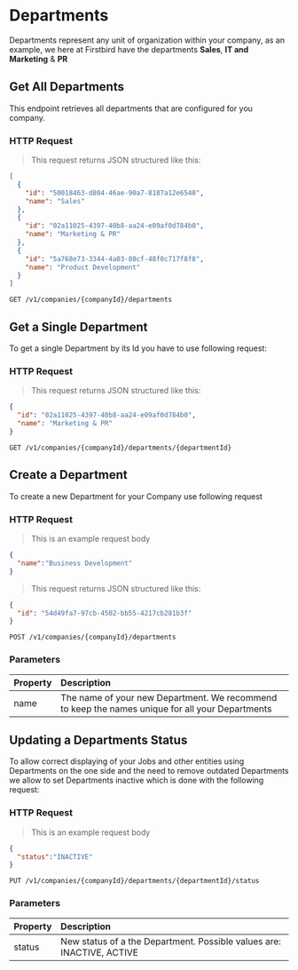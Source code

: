 # Departments

Departments represent any unit of organization within your company, as an example, we here at Firstbird have the departments **Sales**, **IT and Marketing** & **PR**

## Get All Departments

This endpoint retrieves all departments that are configured for you company.

### HTTP Request

> This request returns JSON structured like this:

```json
[
  {
    "id": "50018463-d804-46ae-90a7-8187a12e6540",
    "name": "Sales"
  },
  {
    "id": "02a11025-4397-40b8-aa24-e09af0d784b0",
    "name": "Marketing & PR"
  },
  {
    "id": "5a768e73-3344-4a03-80cf-48f0c717f8f8",
    "name": "Product Development"
  }
]
```

`GET /v1/companies/{companyId}/departments`

## Get a Single Department
To get a single Department by its Id you have to use following request:

### HTTP Request

> This request returns JSON structured like this:

```json
{
  "id": "02a11025-4397-40b8-aa24-e09af0d784b0",
  "name": "Marketing & PR"
}
```

`GET /v1/companies/{companyId}/departments/{departmentId}`

## Create a Department

To create a new Department for your Company use following request

### HTTP Request

> This is an example request body

```json
{
  "name":"Business Development"
}
```

> This request returns JSON structured like this:

```json
{
  "id": "54d49fa7-97cb-4502-bb55-4217cb281b3f"
}
```

`POST /v1/companies/{companyId}/departments`

### Parameters

| Property | Description                                                                                     |
|:---------|:------------------------------------------------------------------------------------------------|
| name     | The name of your new Department. We recommend to keep the names unique for all your Departments |

## Updating a Departments Status

To allow correct displaying of your Jobs and other entities using Departments on the one side and the need to remove outdated Departments we allow to set Departments inactive which is done with the following request:

### HTTP Request

> This is an example request body

```json
{
  "status":"INACTIVE"
}
```

`PUT /v1/companies/{companyId}/departments/{departmentId}/status`

### Parameters
| Property | Description                                                           |
|:---------|:----------------------------------------------------------------------|
| status   | New status of a the Department. Possible values are: INACTIVE, ACTIVE |

